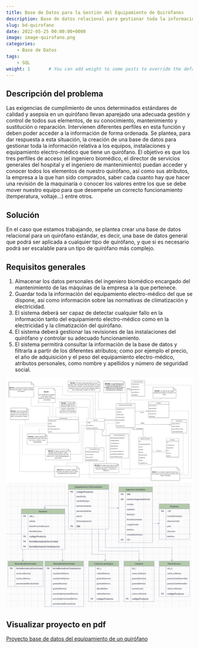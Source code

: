```yaml
---
title: Base de Datos para la Gestión del Equipamiento de Quirófanos
description: Base de datos relacional para gestionar toda la información relativa a los equipos, instalaciones y equipamiento electro-médico que tiene un quirófano.
slug: bd-quirofano
date: 2022-05-25 00:00:00+0000
image: image-quirofano.png
categories:
    - Base de Datos
tags:
    - SQL
weight: 1       # You can add weight to some posts to override the default sorting (date descending)
---
```


## Descripción del problema
Las exigencias de cumplimiento de unos determinados estándares de calidad y asepsia en un quirófano llevan aparejado una adecuada gestión y control de todos sus elementos, de su conocimiento, mantenimiento y sustitución o reparación. Intervienen diferentes perfiles en esta función y deben poder acceder a la información de forma ordenada. Se plantea, para dar respuesta a esta situación, la creación de una base de datos para gestionar toda la información relativa a los equipos, instalaciones y equipamiento electro-médico que tiene un quirófano. El
objetivo es que los tres perfiles de acceso (el ingeniero biomédico, el director de servicios generales del hospital y el ingeniero de mantenimiento) puedan acceder y conocer todos los elementos de nuestro quirófano, así como sus atributos, la empresa a la que han sido
comprados, saber cada cuanto hay que hacer una revisión de la maquinaría o conocer los valores entre los que se debe mover nuestro equipo para que desempeñe un correcto funcionamiento (temperatura, voltaje…) entre otros.

## Solución
En el caso que estamos trabajando, se plantea crear una base de datos relacional para un quirófano estándar, es decir, una base de datos general que podrá ser aplicada a cualquier tipo de quirófano, y que si es necesario podrá ser escalable para un tipo de quirófano más complejo.

## Requisitos generales
1. Almacenar los datos personales del ingeniero biomédico encargado del mantenimiento de las máquinas de la empresa a la que pertenece.
2. Guardar toda la información del equipamiento electro-médico del que se dispone, así como información sobre las normativas de climatización y electricidad.
3. El sistema deberá ser capaz de detectar cualquier fallo en la información tanto del equipamiento electro-médico como en la electricidad y la climatización del quirófano.
4. El sistema deberá gestionar las revisiones de las instalaciones del quirófano y controlar su adecuado funcionamiento.
5. El sistema permitirá consultar la información de la base de datos y filtrarla a partir de los diferentes atributos; como por ejemplo el precio, el año de adquisición y el peso del equipamiento electro-médico, atributos personales, como nombre y apellidos y número de seguridad social.

![Diagrama Conceptual](diagrama-conceptual.png) ![Diagrama Relacional](diagrama-relacional.png)

## Visualizar proyecto en pdf
[Proyecto base de datos del equipamiento de un quirófano](Proyecto-base-de-datos-QUIROFANO.pdf)